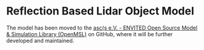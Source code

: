 # Reflection Based Lidar Object Model

The model has been moved to the [asc(s e.V. - ENVITED Open Source Model & Simulation Library (OpenMSL)](https://github.com/openMSL/sl-1-2-reflection-based-lidar-object-model) on GitHub, where it will be further developed and maintained.